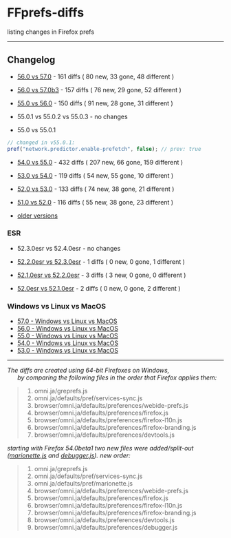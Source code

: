 # FFprefs-diffs
listing changes in Firefox prefs

___

## Changelog

* [56.0 vs 57.0](https://github.com/earthlng/FFprefs-diffs/blob/master/diffs/5x/diff-v56.0-vs-v57.0.log.js "56.0 vs 57.0") - 161 diffs ( 80 new, 33 gone, 48 different )

* [56.0 vs 57.0b3](https://github.com/earthlng/FFprefs-diffs/blob/master/diffs/5x/diff-v56.0-vs-v57.0b3.log.js "56.0 vs 57.0b3") - 157 diffs ( 76 new, 29 gone, 52 different )

* [55.0 vs 56.0](https://github.com/earthlng/FFprefs-diffs/blob/master/diffs/5x/diff-v55.0-vs-v56.0.log.js "55.0 vs 56.0") - 150 diffs ( 91 new, 28 gone, 31 different )

* 55.0.1 vs 55.0.2 vs 55.0.3 - no changes

* 55.0 vs 55.0.1
```js
// changed in v55.0.1:
pref("network.predictor.enable-prefetch", false); // prev: true
```

* [54.0 vs 55.0](https://github.com/earthlng/FFprefs-diffs/blob/master/diffs/5x/diff-v54.0-vs-v55.0.log.js "54.0 vs 55.0") - 432 diffs ( 207 new, 66 gone, 159 different )

* [53.0 vs 54.0](https://github.com/earthlng/FFprefs-diffs/blob/master/diffs/5x/diff-v53.0-vs-v54.0.log.js "53.0 vs 54.0") - 119 diffs ( 54 new, 55 gone, 10 different )

* [52.0 vs 53.0](https://github.com/earthlng/FFprefs-diffs/blob/master/diffs/5x/diff-v52.0-vs-v53.0.log.js "52.0 vs 53.0") - 133 diffs ( 74 new, 38 gone, 21 different )

* [51.0 vs 52.0](https://github.com/earthlng/FFprefs-diffs/blob/master/diffs/5x/diff-v51.0-vs-v52.0.log.js "51.0 vs 52.0") - 116 diffs ( 55 new, 38 gone, 23 different )

* [older versions](https://github.com/earthlng/FFprefs-diffs/tree/master/diffs)

### ESR

* 52.3.0esr vs 52.4.0esr - no changes

* [52.2.0esr vs 52.3.0esr](https://github.com/earthlng/FFprefs-diffs/blob/master/diffs/ESR/diff-v52.2.0esr-vs-v52.3.0esr.log.js "52.2.0esr vs 52.3.0esr") - 1 diffs ( 0 new, 0 gone, 1 different )

* [52.1.0esr vs 52.2.0esr](https://github.com/earthlng/FFprefs-diffs/blob/master/diffs/ESR/diff-v52.1.0esr-vs-v52.2.0esr.log.js "52.1.0esr vs 52.2.0esr") - 3 diffs ( 3 new, 0 gone, 0 different )
  
* [52.0esr vs 52.1.0esr](https://github.com/earthlng/FFprefs-diffs/blob/master/diffs/ESR/diff-v52.0esr-vs-v52.1.0esr.log.js "52.0esr vs 52.1.0esr") - 2 diffs ( 0 new, 0 gone, 2 different )

### Windows vs Linux vs MacOS

* [57.0 - Windows vs Linux vs MacOS](https://earthlng.github.io/FFprefs-diffs/Firefox-v57.0.html)
* [56.0 - Windows vs Linux vs MacOS](https://earthlng.github.io/FFprefs-diffs/Firefox-v56.0.html)
* [55.0 - Windows vs Linux vs MacOS](https://earthlng.github.io/FFprefs-diffs/Firefox-v55.0.html)
* [54.0 - Windows vs Linux vs MacOS](https://earthlng.github.io/FFprefs-diffs/Firefox-v54.0.html)
* [53.0 - Windows vs Linux vs MacOS](https://earthlng.github.io/FFprefs-diffs/Firefox-v53.0.html)

___

_The diffs are created using 64-bit Firefoxes on Windows,  
&nbsp;&nbsp;&nbsp;&nbsp;&nbsp;&nbsp;by comparing the following files in the order that Firefox applies them:_

> 1. omni.ja/greprefs.js
> 2. omni.ja/defaults/pref/services-sync.js
> 3. browser/omni.ja/defaults/preferences/webide-prefs.js
> 4. browser/omni.ja/defaults/preferences/firefox.js
> 5. browser/omni.ja/defaults/preferences/firefox-l10n.js
> 6. browser/omni.ja/defaults/preferences/firefox-branding.js
> 7. browser/omni.ja/defaults/preferences/devtools.js

_starting with Firefox 54.0beta1 two new files were added/split-out ([marionette.js](https://bugzilla.mozilla.org/show_bug.cgi?id=1350887) and [debugger.js](https://bugzilla.mozilla.org/show_bug.cgi?id=1328693)). new order:_

> 1. omni.ja/greprefs.js
> 2. omni.ja/defaults/pref/services-sync.js
> 3. omni.ja/defaults/pref/marionette.js
> 4. browser/omni.ja/defaults/preferences/webide-prefs.js
> 5. browser/omni.ja/defaults/preferences/firefox.js
> 6. browser/omni.ja/defaults/preferences/firefox-l10n.js
> 7. browser/omni.ja/defaults/preferences/firefox-branding.js
> 8. browser/omni.ja/defaults/preferences/devtools.js
> 9. browser/omni.ja/defaults/preferences/debugger.js
